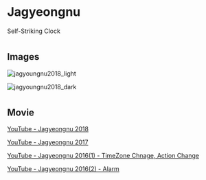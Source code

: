 # Jagyeongnu
Self-Striking Clock

#
## Images
![jagyoungnu2018_light](https://user-images.githubusercontent.com/20479087/47256919-31db4e00-d4c2-11e8-9e07-3fc744ea1da8.JPG)

![jagyoungnu2018_dark](https://user-images.githubusercontent.com/20479087/47256934-3f90d380-d4c2-11e8-9084-853b942788f3.JPG)

#
## Movie
[YouTube - Jagyeongnu 2018](https://youtu.be/-tJwQYlyLig)

[YouTube - Jagyeongnu 2017](https://youtu.be/BoXMbwAWeeA)

[YouTube - Jagyeongnu 2016(1) - TimeZone Chnage, Action Change](https://youtu.be/yVyGw9mPAY8)

[YouTube - Jagyeongnu 2016(2) - Alarm](https://youtu.be/W1wqKKHjGeI)


